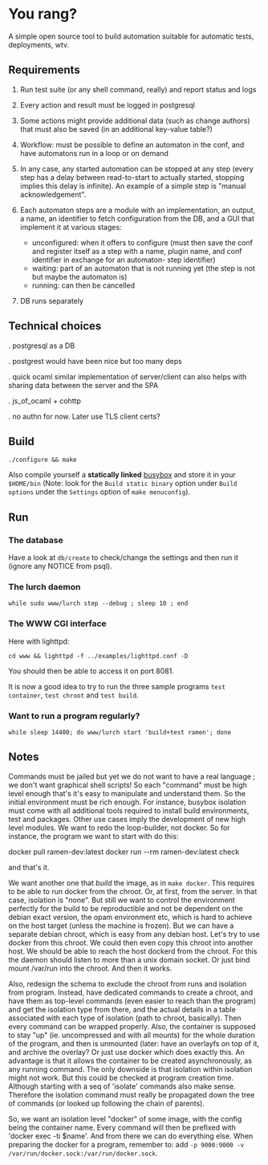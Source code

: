 # You rang?

A simple open source tool to build automation suitable for automatic tests, deployments, wtv.


## Requirements

1. Run test suite (or any shell command, really) and report status and logs

2. Every action and result must be logged in postgresql

3. Some actions might provide additional data (such as change authors) that must also be saved (in an additional key-value table?)

4. Workflow: must be possible to define an automaton in the conf, and have automatons run in a loop or on demand

5. In any case, any started automation can be stopped at any step (every step has a delay between read-to-start to actually started, stopping implies this delay is infinite). An example of a simple step is "manual acknowledgement".

6. Each automaton steps are a module with an implementation, an output, a name, an identifier to fetch configuration from the DB, and a GUI that implement it at various stages:
   - unconfigured: when it offers to configure (must then save the conf and register itself as a step with a name, plugin name, and conf identifier in exchange for an automaton- step identifier)
   - waiting: part of an automaton that is not running yet (the step is not but maybe the automaton is)
   - running: can then be cancelled

7. DB runs separately


## Technical choices

. postgresql as a DB

. postgrest would have been nice but too many deps

. quick ocaml similar implementation of server/client can also helps with sharing data between the server and the SPA

. js_of_ocaml + cohttp

. no authn for now. Later use TLS client certs?


## Build

`./configure && make`

Also compile yourself a **statically linked** [busybox](https://www.busybox.net/) and store it in your `$HOME/bin`
(Note: look for the `Build static binary` option under `Build options` under the `Settings` option of `make menuconfig`).


## Run

### The database

Have a look at `db/create` to check/change the settings and then run it (ignore any NOTICE from psql).

### The lurch daemon

`while sudo www/lurch step --debug ; sleep 10 ; end`

### The WWW CGI interface

Here with lighttpd:

`cd www && lighttpd -f ../examples/lighttpd.conf -D`

You should then be able to access it on port 8081.

It is now a good idea to try to run the three sample programs `test container`, `test chroot` and `test build`.

### Want to run a program regularly?

`while sleep 14400; do www/lurch start 'build+test ramen'; done`

## Notes

Commands must be jailed but yet we do not want to have a real language ; we don't want graphical shell scripts!
So each "command" must be high level enough that's it's easy to manipulate and understand them. So the initial environment must be rich enough. For instance, busybox isolation must
come with all additional tools required to install build environments, test and packages. Other use cases imply the development of new high level modules.
We want to redo the loop-builder, not docker.
So for instance, the program we want to start with do this:

docker pull ramen-dev:latest
docker run --rm ramen-dev:latest check

and that's it.

We want another one that *build* the image, as in `make docker`. This requires to be able to run docker from the chroot. Or, at first, from the server.
In that case, isolation is "none". But still we want to control the environment perfectly for the build to be reproductible and not be dependent on the debian exact version, the opam environment etc, which is hard to achieve on the host target (unless the machine is frozen). But we can have a separate debian chroot, which is easy from any debian host. Let's try to use docker from this chroot. We could then even copy this chroot into another host.
We should be able to reach the host dockerd from the chroot. For this the daemon should listen to more than a unix domain socket. Or just bind mount /var/run into the chroot. And then it works.

Also, redesign the schema to exclude the chroot from runs and isolation from program.
Instead, have dedicated commands to create a chroot, and have them as top-level commands (even easier to reach than the program) and get the isolation type from there, and the actual
details in a table associated with each type of isolation (path to chroot, basically).
Then every command can be wrapped properly. Also, the container is supposed to stay
"up" (ie. uncompressed and with all mounts) for the whole duration of the program, and
then is unmounted (later: have an overlayfs on top of it, and archive the overlay? Or just use
docker which does exactly this. An advantage is that it allows the container to be created
asynchronously, as any running command. The only downside is that isolation within isolation
might not work. But this could be checked at program creation time. Although starting with a seq of 'isolate' commands also make sense. Therefore the isolation command must really be
propagated down the tree of commands (or looked up following the chain of parents).

So, we want an isolation level "docker" of some image, with the config being the container
name. Every command will then be prefixed with 'docker exec -ti $name'. And from there we
can do everything else. When preparing the docker for a program, remember to:
add `-p 9000:9000 -v /var/run/docker.sock:/var/run/docker.sock`.
